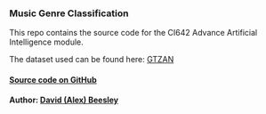 ### Music Genre Classification
This repo contains the source code for the CI642 Advance Artificial Intelligence module.

The dataset used can be found here: [GTZAN](https://www.kaggle.com/datasets/andradaolteanu/gtzan-dataset-music-genre-classification)

#### [Source code on GitHub](https://github.com/AlexBeesley/CI642-Music_Genre_Classification)
#### Author: [David (Alex) Beesley](https://www.github.com/AlexBeesley)